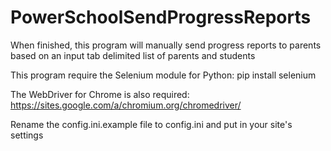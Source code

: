 # PowerSchoolSendProgressReports
When finished, this program will manually send progress reports to parents based on an input tab delimited list of parents and students

This program require the Selenium module for Python:
pip install selenium

The WebDriver for Chrome is also required:
https://sites.google.com/a/chromium.org/chromedriver/

Rename the config.ini.example file to config.ini and put in your site's settings

